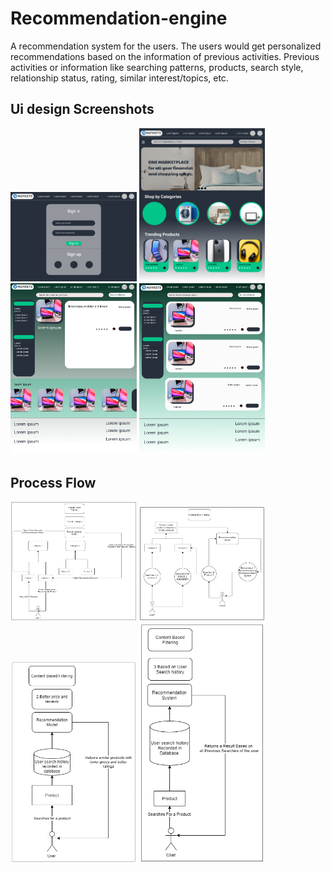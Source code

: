 # Recommendation-engine
A recommendation system for the users. The users would get personalized recommendations based on the information of previous activities. Previous activities or information like searching patterns, products, search style, relationship status, rating, similar interest/topics, etc.

## Ui design Screenshots
<p float="left">
<img src="https://github.com/Gourav2000/Recommendation-engine/blob/master/Sign%20in%20-up.jpg" width=40% height=30%>
<img src="https://github.com/Gourav2000/Recommendation-engine/blob/master/Main%20page.jpg" width=40% height=30%>
<img src="https://github.com/Gourav2000/Recommendation-engine/blob/master/Product%20description.jpg" width=40% height=30%>
<img src="https://github.com/Gourav2000/Recommendation-engine/blob/master/Similar%20Product.jpg" width=40% height=30%>
</p>

## Process Flow
<p float="left">
<img src="https://github.com/Gourav2000/Recommendation-engine/blob/master/page1.png" width=40% height=20%>
<img src="https://github.com/Gourav2000/Recommendation-engine/blob/master/page-4.png" width=40% height=20%>
<img src="https://github.com/Gourav2000/Recommendation-engine/blob/master/page2.png" width=40% height=20%>
<img src="https://github.com/Gourav2000/Recommendation-engine/blob/master/page-3.png" width=40% height=20%>

</p>
<p float="left">

